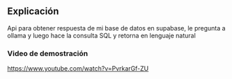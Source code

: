 ## Explicación
Api para obtener respuesta de mi base de datos en supabase, le pregunta a ollama y luego hace la consulta SQL y retorna en lenguaje natural 

### Video de demostración


https://www.youtube.com/watch?v=PvrkarGf-ZU

